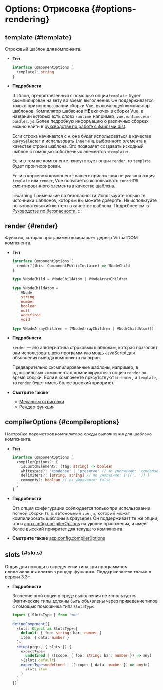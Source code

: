 # Options: Отрисовка {#options-rendering}

## template {#template}

Строковый шаблон для компонента.

- **Тип**

  ```ts
  interface ComponentOptions {
    template?: string
  }
  ```

- **Подробности**

  Шаблон, предоставленный с помощью опции `template`, будет скомпилирован на лету во время выполнения. Он поддерживается только при использовании сборки Vue, включающей компилятор шаблонов. Компилятор шаблонов **НЕ** включен в сборки Vue, в названии которых есть слово `runtime`, например, `vue.runtime.esm-bundler.js`. Более подробную информацию о различных сборках можно найти в [руководстве по работе с файлами dist](https://github.com/vuejs/core/tree/main/packages/vue#which-dist-file-to-use).

  Если строка начинается с `#`, она будет использоваться в качестве `querySelector` и использовать `innerHTML` выбранного элемента в качестве строки шаблона. Это позволяет создавать исходный шаблон с помощью собственных элементов `<template>`.

  Если в том же компоненте присутствует опция `render`, то `template` будет проигнорирован.

  Если в корневом компоненте вашего приложения не указана опция `template` или `render`, Vue попытается использовать `innerHTML` смонтированного элемента в качестве шаблона.

  :::warning Примечание по безопасности
  Используйте только те источники шаблонов, которым вы можете доверять. Не используйте пользовательский контент в качестве шаблона. Подробнее см. в [Руководстве по безопасности](/guide/best-practices/security#rule-no-1-never-use-non-trusted-templates).
  :::

## render {#render}

Функция, которая программно возвращает дерево Virtual DOM компонента.

- **Тип**

  ```ts
  interface ComponentOptions {
    render?(this: ComponentPublicInstance) => VNodeChild
  }

  type VNodeChild = VNodeChildAtom | VNodeArrayChildren

  type VNodeChildAtom =
    | VNode
    | string
    | number
    | boolean
    | null
    | undefined
    | void

  type VNodeArrayChildren = (VNodeArrayChildren | VNodeChildAtom)[]
  ```

- **Подробности**

  `render` — это альтернатива строковым шаблонам, которая позволяет вам использовать всю программную мощь JavaScript для объявления вывода компонента на экран.

  Предварительно скомпилированные шаблоны, например, в однофайловых компонентах, компилируются в опцию `render` во время сборки. Если в компоненте присутствуют и `render`, и `template`, то `render` будет иметь более высокий приоритет.

- **Смотрите также**
  - [Механизм отрисовки](/guide/extras/rendering-mechanism)
  - [Рендер-функции](/guide/extras/render-function)

## compilerOptions {#compileroptions}

Настройка параметров компилятора среды выполнения для шаблона компонента.

- **Тип**

  ```ts
  interface ComponentOptions {
    compilerOptions?: {
      isCustomElement?: (tag: string) => boolean
      whitespace?: 'condense' | 'preserve' // по умолчанию: 'condense'
      delimiters?: [string, string] // по умолчанию: ['{{', '}}']
      comments?: boolean // по умолчанию: false
    }
  }
  ```

- **Подробности**

  Эта опция конфигурации соблюдается только при использовании полной сборки (т. е. автономный `vue.js`, который может компилировать шаблоны в браузере). Он поддерживает те же опции, что и [app.config.compilerOptions](/api/application#app-config-compileroptions) на уровне приложения, и имеет более высокий приоритет для текущего компонента.

- **Смотрите также** [app.config.compilerOptions](/api/application#app-config-compileroptions)

## slots<sup class="vt-badge ts"/> {#slots}

Опция для помощи в определении типа при программном использовании слотов в рендер-функциях. Поддерживается только в версии 3.3+.

- **Подробности**

  Значение этой опции в среде выполнения не используется. Фактические типы должны быть объявлены через приведение типов с помощью помощника типа `SlotsType`:

  ```ts
  import { SlotsType } from 'vue'

  defineComponent({
    slots: Object as SlotsType<{
      default: { foo: string; bar: number }
      item: { data: number }
    }>,
    setup(props, { slots }) {
      expectType<
        undefined | ((scope: { foo: string; bar: number }) => any)
      >(slots.default)
      expectType<undefined | ((scope: { data: number }) => any)>(
        slots.item
      )
    }
  })
  ```
